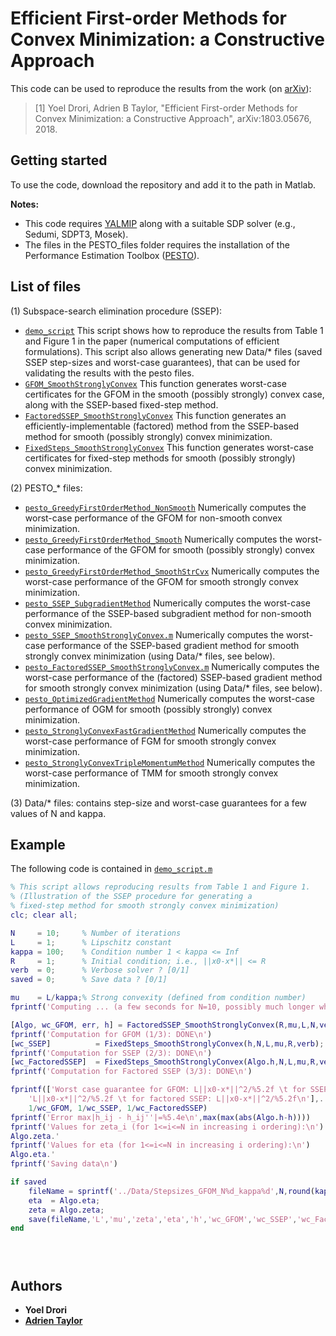 # Efficient First-order Methods for Convex Minimization: a Constructive Approach

This code can be used to reproduce the results from the work (on [arXiv](https://arxiv.org/abs/1803.05676)):

> [1] Yoel Drori, Adrien B Taylor, "Efficient First-order Methods for Convex Minimization: a Constructive Approach",  	arXiv:1803.05676, 2018.

## Getting started

To use the code, download the repository and add it to the path in Matlab.

**Notes:** 
- This code requires [YALMIP](https://yalmip.github.io/) along with a suitable SDP solver (e.g., Sedumi, SDPT3, Mosek).
- The files in the PESTO_files folder requires the installation of the Performance Estimation Toolbox ([PESTO](https://github.com/AdrienTaylor/Performance-Estimation-Toolbox)).

## List of files

(1) Subspace-search elimination procedure (SSEP):

- [`demo_script`](SSEP_files/demo_script.m) This script shows how to reproduce the results from Table 1 and Figure 1 in the paper (numerical computations of efficient formulations). This script also allows generating new Data/* files (saved SSEP step-sizes and worst-case guarantees), that can be used for validating the results with the pesto files.
- [`GFOM_SmoothStronglyConvex`](SSEP_files/GFOM_SmoothStronglyConvex.m) This function generates worst-case certificates for the GFOM in the smooth (possibly strongly) convex case, along with the SSEP-based fixed-step method.
- [`FactoredSSEP_SmoothStronglyConvex`](SSEP_files/FactoredSSEP_SmoothStronglyConvex.m) This function generates an efficiently-implementable (factored) method from the SSEP-based method for smooth (possibly strongly) convex minimization.
- [`FixedSteps_SmoothStronglyConvex`](SSEP_files/FixedSteps_SmoothStronglyConvex.m) This function generates worst-case certificates for fixed-step methods for smooth (possibly strongly) convex minimization. 

(2) PESTO_* files:

- [`pesto_GreedyFirstOrderMethod_NonSmooth`](PESTO_files/pesto_GreedyFirstOrderMethod_NonSmooth.m) Numerically computes the worst-case performance of the GFOM for non-smooth convex minimization.
- [`pesto_GreedyFirstOrderMethod_Smooth`](PESTO_files/pesto_GreedyFirstOrderMethod_Smooth.m) Numerically computes the worst-case performance of the GFOM for smooth (possibly strongly) convex minimization.
- [`pesto_GreedyFirstOrderMethod_SmoothStrCvx`](PESTO_files/pesto_GreedyFirstOrderMethod_SmoothStrCvx.m) Numerically computes the worst-case performance of the GFOM for smooth strongly convex minimization.
- [`pesto_SSEP_SubgradientMethod`](PESTO_files/pesto_SSEP_SubgradientMethod.m) Numerically computes the worst-case performance of the SSEP-based subgradient method for non-smooth convex minimization.
- [`pesto_SSEP_SmoothStronglyConvex.m`](PESTO_files/pesto_SSEP_SmoothStronglyConvex.m.m) Numerically computes the worst-case performance of the SSEP-based gradient method for smooth strongly convex minimization (using Data/* files, see below).
- [`pesto_FactoredSSEP_SmoothStronglyConvex.m`](PESTO_files/pesto_FactoredSSEP_SmoothStronglyConvex.m.m) Numerically computes the worst-case performance of the (factored) SSEP-based gradient method for smooth strongly convex minimization (using Data/* files, see below).
- [`pesto_OptimizedGradientMethod`](PESTO_files/pesto_OptimizedGradientMethod.m) Numerically computes the worst-case performance of OGM for smooth (possibly strongly) convex minimization.
- [`pesto_StronglyConvexFastGradientMethod`](PESTO_files/pesto_StronglyConvexFastGradientMethod.m) Numerically computes the worst-case performance of FGM for smooth strongly convex minimization.
- [`pesto_StronglyConvexTripleMomentumMethod`](PESTO_files/pesto_StronglyConvexTripleMomentumMethod.m) Numerically computes the worst-case performance of TMM for smooth strongly convex minimization.

(3) Data/* files: contains step-size and worst-case guarantees for a few values of N and kappa.

## Example

The following code is contained in [`demo_script.m`](SSEP_files/demo_script.m)

```Matlab
% This script allows reproducing results from Table 1 and Figure 1.
% (Illustration of the SSEP procedure for generating a
% fixed-step method for smooth strongly convex minimization)
clc; clear all;

N     = 10;     % Number of iterations
L     = 1;      % Lipschitz constant
kappa = 100;    % Condition number 1 < kappa <= Inf
R     = 1;      % Initial condition; i.e., ||x0-x*|| <= R
verb  = 0;      % Verbose solver ? [0/1]
saved = 0;      % Save data ? [0/1]

mu    = L/kappa;% Strong convexity (defined from condition number)
fprintf('Computing ... (a few seconds for N=10, possibly much longer when increasing N)\n')

[Algo, wc_GFOM, err, h] = FactoredSSEP_SmoothStronglyConvex(R,mu,L,N,verb);
fprintf('Computation for GFOM (1/3): DONE\n')
[wc_SSEP]          = FixedSteps_SmoothStronglyConvex(h,N,L,mu,R,verb);
fprintf('Computation for SSEP (2/3): DONE\n')
[wc_FactoredSSEP]  = FixedSteps_SmoothStronglyConvex(Algo.h,N,L,mu,R,verb);
fprintf('Computation for Factored SSEP (3/3): DONE\n')

fprintf(['Worst case guarantee for GFOM: L||x0-x*||^2/%5.2f \t for SSEP:'...
    'L||x0-x*||^2/%5.2f \t for factored SSEP: L||x0-x*||^2/%5.2f\n'],...
    1/wc_GFOM, 1/wc_SSEP, 1/wc_FactoredSSEP)
fprintf('Error max|h_ij - h_ij''|=%5.4e\n',max(max(abs(Algo.h-h))))
fprintf('Values for zeta_i (for 1<=i<=N in increasing i ordering):\n')
Algo.zeta.'
fprintf('Values for eta (for 1<=i<=N in increasing i ordering):\n')
Algo.eta.'
fprintf('Saving data\n')

if saved
    fileName = sprintf('../Data/Stepsizes_GFOM_N%d_kappa%d',N,round(kappa));
    eta  = Algo.eta;
    zeta = Algo.zeta;
    save(fileName,'L','mu','zeta','eta','h','wc_GFOM','wc_SSEP','wc_FactoredSSEP');
end





```

## Authors
- **Yoel Drori**
- [**Adrien Taylor**](http://www.di.ens.fr/~ataylor/)

